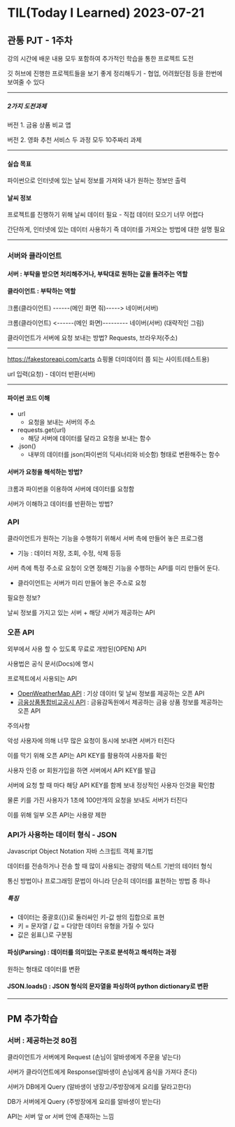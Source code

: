 # TIL(Today I Learned) 2023-07-21

## 관통 PJT - 1주차

강의 시간에 배운 내용 모두 포함하여 추가적인 학습을 통한 프로젝트 도전

깃 허브에 진행한 프로젝트들을 보기 좋게 정리해두기 - 협업, 어려웠던점 등을 한번에 보여줄 수 있다

-------------------

##### 2가지 도전과제

버전 1. 금융 상품 비교 앱

버전 2. 영화 추천 서비스		두 과정 모두 10주짜리 과제

-------------

#### 실습 목표

파이썬으로 인터넷에 있는 날씨 정보를 가져와 내가 원하는 정보만 출력

#### 날씨 정보

프로젝트를 진행하기 위해 날씨 데이터 필요 - 직접 데이터 모으기 너무 어렵다

간단하게, 인터넷에 있는 데이터 사용하기 즉 데이터를 가져오는 방법에 대한 설명 필요

----------------

### 서버와 클라이언트

#### 서버 : 부탁을 받으면 처리해주거나, 부탁대로 원하는 값을 돌려주는 역할

#### 클라이언트 : 부탁하는 역할

크롬(클라이언트) ------(메인 화면 줘)-----> 네이버(서버)

크롬(클라이언트) <------(메인 화면)--------- 네이버(서버)		(대략적인 그림)

클라이언트가 서버에 요청 보내는 방법? Requests, 브라우저(주소)

-----------

https://fakestoreapi.com/carts 쇼핑몰 더미데이터 쯤 되는 사이트(테스트용)

url 입력(요청) - 데이터 반환(서버)

-----------

#### 파이썬 코드 이해

- url
  - 요청을 보내는 서버의 주소
- requests.get(url)
  - 해당 서버에 데이터를 달라고 요청을 보내는 함수
- .json()
  - 내부의 데이터를 json(파이썬의 딕셔너리와 비슷함) 형태로 변환해주는 함수

#### 서버가 요청을 해석하는 방법?

크롬과 파이썬을 이용하여 서버에 데이터를 요청함

서버가 이해하고 데이터를 반환하는 방법?

### API

클라이언트가 원하는 기능을 수행하기 위해서 서버 측에 만들어 놓은 프로그램

* 기능 : 데이터 저장, 조회, 수정, 삭제 등등

서버 측에 특정 주소로 요청이 오면 정해진 기능을 수행하는 API를 미리 만들어 둔다.

* 클라이언트는 서버가 미리 만들어 놓은 주소로 요청

필요한 정보?

날씨 정보를 가지고 있는 서버 + 해당 서버가 제공하는 API

### 오픈 API

외부에서 사용 할 수 있도록 무료로 개방된(OPEN) API

사용법은 공식 문서(Docs)에 명시

프로젝트에서 사용되는 API

* [OpenWeatherMap API](https://openweathermap.org/) : 기상 데이터 및 날씨 정보를 제공하는 오픈 API
* [금융상품통합비교공시 API]() : 금융감독원에서 제공하는 금융 상품 정보를 제공하는 오픈 API

주의사항

악성 사용자에 의해 너무 많은 요청이 동시에 보내면 서버가 터진다

이를 막기 위해 오픈 API는 API KEY를 활용하여 사용자를 확인

사용자 인증 or 회원가입을 하면 서버에서 API KEY를 발급

서버에 요청 할 때 마다 해당 API KEY를 함께 보내 정상적인 사용자 인것을 확인함

물론 키를 가진 사용자가 1초에 100만개의 요청을 보내도 서버가 터진다

이를 위해 일부 오픈 API는 사용량 제한



### API가 사용하는 데이터 형식 - JSON

Javascript Object Notation	자바 스크립트 객체 표기법

데이터를 전송하거나 전송 할 때 많이 사용되는 경량의 텍스트 기반의 테이터 형식

통신 방법이나 프로그래밍 문법이 아니라 단순히 데이터를 표현하는 방법 중 하나

##### 특징

- 데이터는 중괄호({})로 둘러싸인 키-값 쌍의 집합으로 표현
- 키 = 문자열 / 값 = 다양한 데이터 유형을 가질 수 있다
- 값은 쉼표(,)로 구분됨

#### 파싱(Parsing) : 데이터를 의미있는 구조로 분석하고 해석하는 과정

원하는 형태로 데이터를 변환

#### JSON.loads() : JSON 형식의 문자열을 파싱하여 python dictionary로 변환

-----------

## PM 추가학습

### 서버 : 제공하는것 80점

클라이언트가 서버에게 Request (손님이 알바생에게 주문을 넣는다)

서버가 클라이언트에게 Response(알바생이 손님에게 음식을 가져다 준다)

서버가 DB에게 Query (알바생이 냉장고/주방장에게 요리를 달라고한다)

DB가 서버에게 Query (주방장에게 요리를 알바생이 받는다)

API는 서버 앞 or 서버 안에 존재하는 느낌



